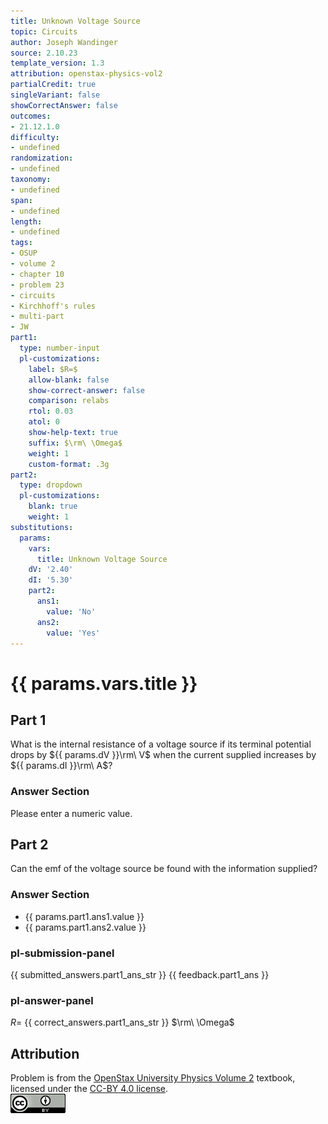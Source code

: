 ```yaml
---
title: Unknown Voltage Source
topic: Circuits
author: Joseph Wandinger
source: 2.10.23
template_version: 1.3
attribution: openstax-physics-vol2
partialCredit: true
singleVariant: false
showCorrectAnswer: false
outcomes:
- 21.12.1.0
difficulty:
- undefined
randomization:
- undefined
taxonomy:
- undefined
span:
- undefined
length:
- undefined
tags:
- OSUP
- volume 2
- chapter 10
- problem 23
- circuits
- Kirchhoff's rules
- multi-part
- JW
part1:
  type: number-input
  pl-customizations:
    label: $R=$
    allow-blank: false
    show-correct-answer: false
    comparison: relabs
    rtol: 0.03
    atol: 0
    show-help-text: true
    suffix: $\rm\ \Omega$
    weight: 1
    custom-format: .3g
part2:
  type: dropdown
  pl-customizations:
    blank: true
    weight: 1
substitutions:
  params:
    vars:
      title: Unknown Voltage Source
    dV: '2.40'
    dI: '5.30'
    part2:
      ans1:
        value: 'No'
      ans2:
        value: 'Yes'
---
```

# {{ params.vars.title }}

## Part 1

What is the internal resistance of a voltage source if its terminal potential drops by ${{ params.dV }}\rm\ V$ when the current supplied increases by ${{ params.dI }}\rm\ A$?

### Answer Section

Please enter a numeric value.

## Part 2

Can the emf of the voltage source be found with the information supplied?

### Answer Section

- {{ params.part1.ans1.value }}
- {{ params.part1.ans2.value }}

### pl-submission-panel

{{ submitted_answers.part1_ans_str }}
{{ feedback.part1_ans }}

### pl-answer-panel

$R=$ {{ correct_answers.part1_ans_str }} $\rm\ \Omega$

## Attribution

Problem is from the [OpenStax University Physics Volume 2](https://openstax.org/details/books/university-physics-volume-2) textbook, licensed under the [CC-BY 4.0 license](https://creativecommons.org/licenses/by/4.0/).<br>![Image representing the Creative Commons 4.0 BY license.](https://raw.githubusercontent.com/firasm/bits/master/by.png)